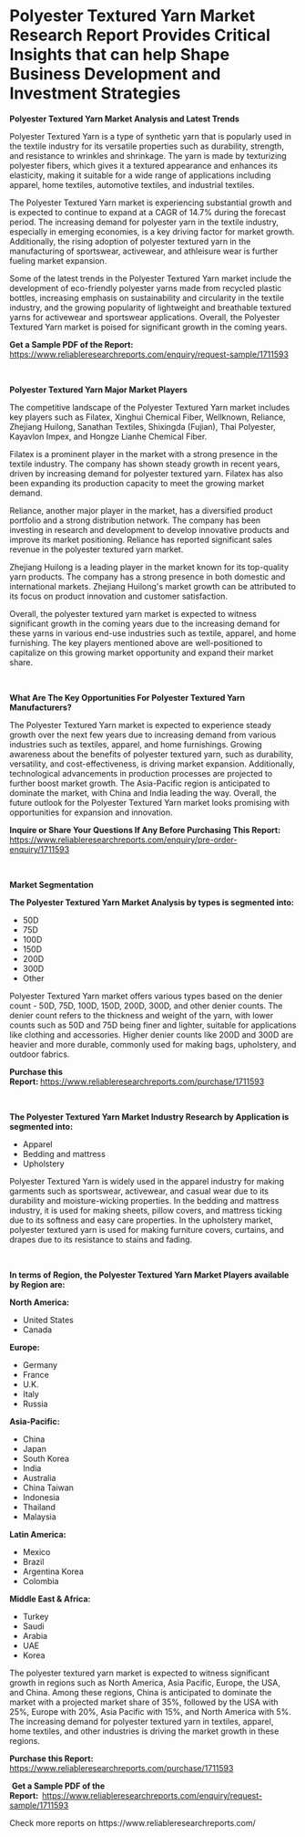 <p><h1>Polyester Textured Yarn Market Research Report Provides Critical Insights that can help Shape Business Development and Investment Strategies</h1></p><p><strong>Polyester Textured Yarn Market Analysis and Latest Trends</strong></p>
<p><p>Polyester Textured Yarn is a type of synthetic yarn that is popularly used in the textile industry for its versatile properties such as durability, strength, and resistance to wrinkles and shrinkage. The yarn is made by texturizing polyester fibers, which gives it a textured appearance and enhances its elasticity, making it suitable for a wide range of applications including apparel, home textiles, automotive textiles, and industrial textiles.</p><p>The Polyester Textured Yarn market is experiencing substantial growth and is expected to continue to expand at a CAGR of 14.7% during the forecast period. The increasing demand for polyester yarn in the textile industry, especially in emerging economies, is a key driving factor for market growth. Additionally, the rising adoption of polyester textured yarn in the manufacturing of sportswear, activewear, and athleisure wear is further fueling market expansion.</p><p>Some of the latest trends in the Polyester Textured Yarn market include the development of eco-friendly polyester yarns made from recycled plastic bottles, increasing emphasis on sustainability and circularity in the textile industry, and the growing popularity of lightweight and breathable textured yarns for activewear and sportswear applications. Overall, the Polyester Textured Yarn market is poised for significant growth in the coming years.</p></p>
<p><strong>Get a Sample PDF of the Report:&nbsp;</strong> <a href="https://www.reliableresearchreports.com/enquiry/request-sample/1711593">https://www.reliableresearchreports.com/enquiry/request-sample/1711593</a></p>
<p>&nbsp;</p>
<p><strong>Polyester Textured Yarn Major Market Players</strong></p>
<p><p>The competitive landscape of the Polyester Textured Yarn market includes key players such as Filatex, Xinghui Chemical Fiber, Wellknown, Reliance, Zhejiang Huilong, Sanathan Textiles, Shixingda (Fujian), Thai Polyester, Kayavlon Impex, and Hongze Lianhe Chemical Fiber. </p><p>Filatex is a prominent player in the market with a strong presence in the textile industry. The company has shown steady growth in recent years, driven by increasing demand for polyester textured yarn. Filatex has also been expanding its production capacity to meet the growing market demand.</p><p>Reliance, another major player in the market, has a diversified product portfolio and a strong distribution network. The company has been investing in research and development to develop innovative products and improve its market positioning. Reliance has reported significant sales revenue in the polyester textured yarn market.</p><p>Zhejiang Huilong is a leading player in the market known for its top-quality yarn products. The company has a strong presence in both domestic and international markets. Zhejiang Huilong's market growth can be attributed to its focus on product innovation and customer satisfaction.</p><p>Overall, the polyester textured yarn market is expected to witness significant growth in the coming years due to the increasing demand for these yarns in various end-use industries such as textile, apparel, and home furnishing. The key players mentioned above are well-positioned to capitalize on this growing market opportunity and expand their market share.</p></p>
<p>&nbsp;</p>
<p><strong>What Are The Key Opportunities For Polyester Textured Yarn Manufacturers?</strong></p>
<p><p>The Polyester Textured Yarn market is expected to experience steady growth over the next few years due to increasing demand from various industries such as textiles, apparel, and home furnishings. Growing awareness about the benefits of polyester textured yarn, such as durability, versatility, and cost-effectiveness, is driving market expansion. Additionally, technological advancements in production processes are projected to further boost market growth. The Asia-Pacific region is anticipated to dominate the market, with China and India leading the way. Overall, the future outlook for the Polyester Textured Yarn market looks promising with opportunities for expansion and innovation.</p></p>
<p><strong>Inquire or Share Your Questions If Any Before Purchasing This Report:</strong> <a href="https://www.reliableresearchreports.com/enquiry/pre-order-enquiry/1711593">https://www.reliableresearchreports.com/enquiry/pre-order-enquiry/1711593</a></p>
<p>&nbsp;</p>
<p><strong>Market Segmentation</strong></p>
<p><strong>The Polyester Textured Yarn Market Analysis by types is segmented into:</strong></p>
<p><ul><li>50D</li><li>75D</li><li>100D</li><li>150D</li><li>200D</li><li>300D</li><li>Other</li></ul></p>
<p><p>Polyester Textured Yarn market offers various types based on the denier count - 50D, 75D, 100D, 150D, 200D, 300D, and other denier counts. The denier count refers to the thickness and weight of the yarn, with lower counts such as 50D and 75D being finer and lighter, suitable for applications like clothing and accessories. Higher denier counts like 200D and 300D are heavier and more durable, commonly used for making bags, upholstery, and outdoor fabrics.</p></p>
<p><strong>Purchase this Report:&nbsp;</strong><a href="https://www.reliableresearchreports.com/purchase/1711593">https://www.reliableresearchreports.com/purchase/1711593</a></p>
<p>&nbsp;</p>
<p><strong>The Polyester Textured Yarn Market Industry Research by Application is segmented into:</strong></p>
<p><ul><li>Apparel</li><li>Bedding and mattress</li><li>Upholstery</li></ul></p>
<p><p>Polyester Textured Yarn is widely used in the apparel industry for making garments such as sportswear, activewear, and casual wear due to its durability and moisture-wicking properties. In the bedding and mattress industry, it is used for making sheets, pillow covers, and mattress ticking due to its softness and easy care properties. In the upholstery market, polyester textured yarn is used for making furniture covers, curtains, and drapes due to its resistance to stains and fading.</p></p>
<p>&nbsp;</p>
<p><strong>In terms of Region, the Polyester Textured Yarn Market Players available by Region are:</strong></p>
<p>
    <p> <strong> North America: </strong>
        <ul>
            <li>United States</li>
            <li>Canada</li>
        </ul>
        </p> 
    <p> <strong> Europe: </strong>
        <ul>
            <li>Germany</li>
            <li>France</li>
            <li>U.K.</li>
            <li>Italy</li>
            <li>Russia</li>
        </ul>
        </p> 
    <p> <strong> Asia-Pacific: </strong>
        <ul>
            <li>China</li>
            <li>Japan</li>
            <li>South Korea</li>
            <li>India</li>
            <li>Australia</li>
            <li>China Taiwan</li>
            <li>Indonesia</li>
            <li>Thailand</li>
            <li>Malaysia</li>
        </ul>
        </p> 
    <p> <strong> Latin America: </strong>
        <ul>
            <li>Mexico</li>
            <li>Brazil</li>
            <li>Argentina Korea</li>
            <li>Colombia</li>
        </ul>
        </p> 
    <p> <strong> Middle East & Africa: </strong>
        <ul>
            <li>Turkey</li>
            <li>Saudi</li>
            <li>Arabia</li>
            <li>UAE</li>
            <li>Korea</li>
        </ul>
    </p>
    </p>
<p><p>The polyester textured yarn market is expected to witness significant growth in regions such as North America, Asia Pacific, Europe, the USA, and China. Among these regions, China is anticipated to dominate the market with a projected market share of 35%, followed by the USA with 25%, Europe with 20%, Asia Pacific with 15%, and North America with 5%. The increasing demand for polyester textured yarn in textiles, apparel, home textiles, and other industries is driving the market growth in these regions.</p></p>
<p><strong>Purchase this Report: </strong><a href="https://www.reliableresearchreports.com/purchase/1711593">https://www.reliableresearchreports.com/purchase/1711593</a></p>
<p>&nbsp;<strong>Get a Sample PDF of the Report:&nbsp;&nbsp;</strong><a href="https://www.reliableresearchreports.com/enquiry/request-sample/1711593">https://www.reliableresearchreports.com/enquiry/request-sample/1711593</a></p>
<p><strong></strong></p>
<p>Check more reports on https://www.reliableresearchreports.com/</p>